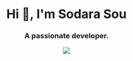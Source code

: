 <h1 align="center">Hi 👋, I'm Sodara Sou</h1>
<h3 align="center">A passionate developer.</h3>
<p align="center">
  <a href="https://skillicons.dev">
    <img src="https://skillicons.dev/icons?i=nextjs,laravel,kotlin,dotnet,postgres,firebase" />
  </a>
</p>
